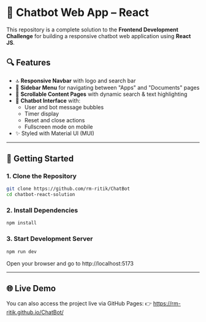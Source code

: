 # 💬 Chatbot Web App – React

This repository is a complete solution to the **Frontend Development Challenge** for building a responsive chatbot web application using **React JS**.

## 🔍 Features

- 🔝 **Responsive Navbar** with logo and search bar
- 📂 **Sidebar Menu** for navigating between "Apps" and "Documents" pages
- 📄 **Scrollable Content Pages** with dynamic search & text highlighting
- 🤖 **Chatbot Interface** with:
  - User and bot message bubbles
  - Timer display
  - Reset and close actions
  - Fullscreen mode on mobile
- ✨ Styled with Material UI (MUI)

---

## 🚀 Getting Started

### 1. Clone the Repository

```bash
git clone https://github.com/rm-ritik/ChatBot
cd chatbot-react-solution
```

### 2. Install Dependencies
```bash
npm install
```


### 3. Start Development Server
```bash 
npm run dev
```


Open your browser and go to http://localhost:5173

---

## 🌐 Live Demo
You can also access the project live via GitHub Pages:
👉 https://rm-ritik.github.io/ChatBot/
